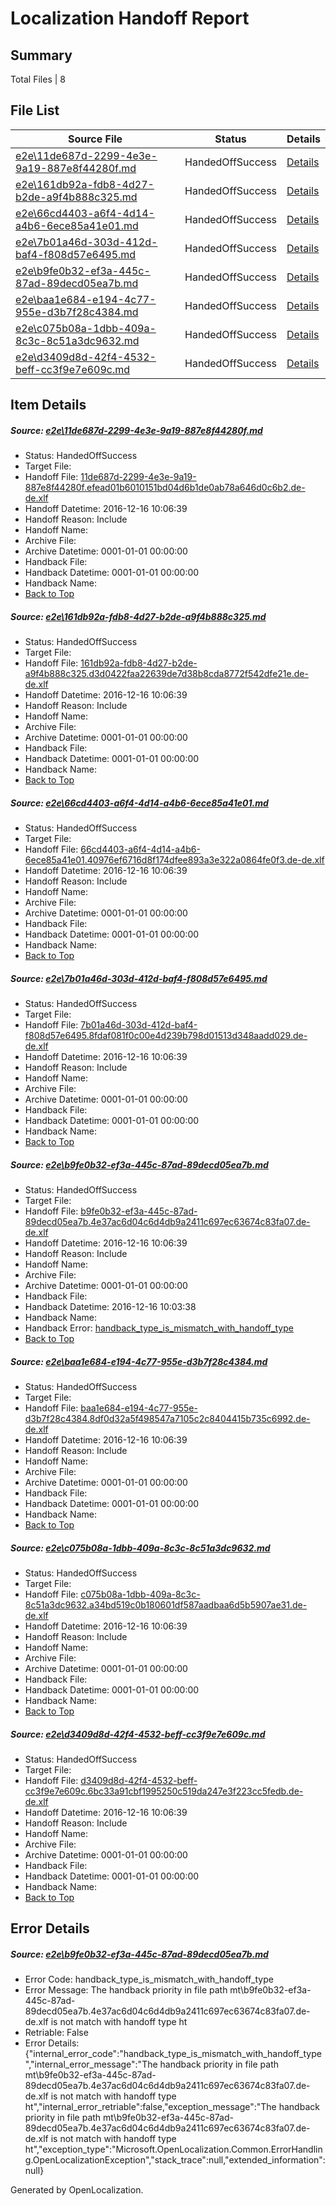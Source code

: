 # <a name='report-top'></a> Localization Handoff Report

## Summary
 Total Files | 8

## File List
 Source File | Status | Details 
 ----------- | ------ | ------- 
 [e2e\11de687d-2299-4e3e-9a19-887e8f44280f.md](https://github.com/OpenLocalizationTestOrg/ol-test0/blob/c8825a41c81ddbb0ae782df322508eb7b5629fed/e2e/11de687d-2299-4e3e-9a19-887e8f44280f.md) | HandedOffSuccess | [Details](#52109b98dad83e1e421c3580bb423d41e0c769021)
 [e2e\161db92a-fdb8-4d27-b2de-a9f4b888c325.md](https://github.com/OpenLocalizationTestOrg/ol-test0/blob/c8825a41c81ddbb0ae782df322508eb7b5629fed/e2e/161db92a-fdb8-4d27-b2de-a9f4b888c325.md) | HandedOffSuccess | [Details](#e7cf10c1bb05f526a0275f55d5a65de09aacb1ce2)
 [e2e\66cd4403-a6f4-4d14-a4b6-6ece85a41e01.md](https://github.com/OpenLocalizationTestOrg/ol-test0/blob/f7c3df1e8544bb4f6cd22d2b2739bc490a664506/e2e/66cd4403-a6f4-4d14-a4b6-6ece85a41e01.md) | HandedOffSuccess | [Details](#1dac8524f97caf204a42745810814bef57f07e183)
 [e2e\7b01a46d-303d-412d-baf4-f808d57e6495.md](https://github.com/OpenLocalizationTestOrg/ol-test0/blob/b303b66d0d2fb0adbb1b4a9a888e085631c495a9/e2e/7b01a46d-303d-412d-baf4-f808d57e6495.md) | HandedOffSuccess | [Details](#7813c22258cbf9c770b84fb866aade25ca2f41684)
 [e2e\b9fe0b32-ef3a-445c-87ad-89decd05ea7b.md](https://github.com/OpenLocalizationTestOrg/ol-test0/blob/6b3afa25c2497c07bc660d6e52aa97569e6d84f6/e2e/b9fe0b32-ef3a-445c-87ad-89decd05ea7b.md) | HandedOffSuccess | [Details](#2868782152ad7da349aea7bdb24b351e1eac59bf6)
 [e2e\baa1e684-e194-4c77-955e-d3b7f28c4384.md](https://github.com/OpenLocalizationTestOrg/ol-test0/blob/80c9412e415f4792757a4c9f700c455f18944dc9/e2e/baa1e684-e194-4c77-955e-d3b7f28c4384.md) | HandedOffSuccess | [Details](#104d8f129dc4ddb690a297023735a85de3374eb27)
 [e2e\c075b08a-1dbb-409a-8c3c-8c51a3dc9632.md](https://github.com/OpenLocalizationTestOrg/ol-test0/blob/bb09668247846749429d69d0440b899ea97381cc/e2e/c075b08a-1dbb-409a-8c3c-8c51a3dc9632.md) | HandedOffSuccess | [Details](#60f0065aa00af010b9a211d2ebac1abcd7200c498)
 [e2e\d3409d8d-42f4-4532-beff-cc3f9e7e609c.md](https://github.com/OpenLocalizationTestOrg/ol-test0/blob/9b3ac68aaf0436ad6cb2b7d9dcd64fd8e891dffe/e2e/d3409d8d-42f4-4532-beff-cc3f9e7e609c.md) | HandedOffSuccess | [Details](#259b3d1f64bc4f2a4a20fb084a260c89c33cc85810)

## Item Details
##### <a name='52109b98dad83e1e421c3580bb423d41e0c769021'></a> Source: [e2e\11de687d-2299-4e3e-9a19-887e8f44280f.md](https://github.com/OpenLocalizationTestOrg/ol-test0/blob/c8825a41c81ddbb0ae782df322508eb7b5629fed/e2e/11de687d-2299-4e3e-9a19-887e8f44280f.md)
* Status: HandedOffSuccess
* Target File: 
* Handoff File: [11de687d-2299-4e3e-9a19-887e8f44280f.efead01b6010151bd04d6b1de0ab78a646d0c6b2.de-de.xlf](https://github.com/OpenLocalizationTestOrg/ol-test0-handoff/blob/bd841ac5623e90fa04d4fd477428275bfa5f3684/ol-handoff/OpenLocalizationTestOrg/ol-test0-dede/xinjiang/11de687d-2299-4e3e-9a19-887e8f44280f.efead01b6010151bd04d6b1de0ab78a646d0c6b2.de-de.xlf)
* Handoff Datetime: 2016-12-16 10:06:39
* Handoff Reason: Include
* Handoff Name: 
* Archive File: 
* Archive Datetime: 0001-01-01 00:00:00
* Handback File: 
* Handback Datetime: 0001-01-01 00:00:00
* Handback Name: 
* [Back to Top](#report-top)

##### <a name='e7cf10c1bb05f526a0275f55d5a65de09aacb1ce2'></a> Source: [e2e\161db92a-fdb8-4d27-b2de-a9f4b888c325.md](https://github.com/OpenLocalizationTestOrg/ol-test0/blob/c8825a41c81ddbb0ae782df322508eb7b5629fed/e2e/161db92a-fdb8-4d27-b2de-a9f4b888c325.md)
* Status: HandedOffSuccess
* Target File: 
* Handoff File: [161db92a-fdb8-4d27-b2de-a9f4b888c325.d3d0422faa22639de7d38b8cda8772f542dfe21e.de-de.xlf](https://github.com/OpenLocalizationTestOrg/ol-test0-handoff/blob/bd841ac5623e90fa04d4fd477428275bfa5f3684/ol-handoff/OpenLocalizationTestOrg/ol-test0-dede/xinjiang/161db92a-fdb8-4d27-b2de-a9f4b888c325.d3d0422faa22639de7d38b8cda8772f542dfe21e.de-de.xlf)
* Handoff Datetime: 2016-12-16 10:06:39
* Handoff Reason: Include
* Handoff Name: 
* Archive File: 
* Archive Datetime: 0001-01-01 00:00:00
* Handback File: 
* Handback Datetime: 0001-01-01 00:00:00
* Handback Name: 
* [Back to Top](#report-top)

##### <a name='1dac8524f97caf204a42745810814bef57f07e183'></a> Source: [e2e\66cd4403-a6f4-4d14-a4b6-6ece85a41e01.md](https://github.com/OpenLocalizationTestOrg/ol-test0/blob/f7c3df1e8544bb4f6cd22d2b2739bc490a664506/e2e/66cd4403-a6f4-4d14-a4b6-6ece85a41e01.md)
* Status: HandedOffSuccess
* Target File: 
* Handoff File: [66cd4403-a6f4-4d14-a4b6-6ece85a41e01.40976ef6716d8f174dfee893a3e322a0864fe0f3.de-de.xlf](https://github.com/OpenLocalizationTestOrg/ol-test0-handoff/blob/bd841ac5623e90fa04d4fd477428275bfa5f3684/ol-handoff/OpenLocalizationTestOrg/ol-test0-dede/xinjiang/66cd4403-a6f4-4d14-a4b6-6ece85a41e01.40976ef6716d8f174dfee893a3e322a0864fe0f3.de-de.xlf)
* Handoff Datetime: 2016-12-16 10:06:39
* Handoff Reason: Include
* Handoff Name: 
* Archive File: 
* Archive Datetime: 0001-01-01 00:00:00
* Handback File: 
* Handback Datetime: 0001-01-01 00:00:00
* Handback Name: 
* [Back to Top](#report-top)

##### <a name='7813c22258cbf9c770b84fb866aade25ca2f41684'></a> Source: [e2e\7b01a46d-303d-412d-baf4-f808d57e6495.md](https://github.com/OpenLocalizationTestOrg/ol-test0/blob/b303b66d0d2fb0adbb1b4a9a888e085631c495a9/e2e/7b01a46d-303d-412d-baf4-f808d57e6495.md)
* Status: HandedOffSuccess
* Target File: 
* Handoff File: [7b01a46d-303d-412d-baf4-f808d57e6495.8fdaf081f0c00e4d239b798d01513d348aadd029.de-de.xlf](https://github.com/OpenLocalizationTestOrg/ol-test0-handoff/blob/bd841ac5623e90fa04d4fd477428275bfa5f3684/ol-handoff/OpenLocalizationTestOrg/ol-test0-dede/xinjiang/7b01a46d-303d-412d-baf4-f808d57e6495.8fdaf081f0c00e4d239b798d01513d348aadd029.de-de.xlf)
* Handoff Datetime: 2016-12-16 10:06:39
* Handoff Reason: Include
* Handoff Name: 
* Archive File: 
* Archive Datetime: 0001-01-01 00:00:00
* Handback File: 
* Handback Datetime: 0001-01-01 00:00:00
* Handback Name: 
* [Back to Top](#report-top)

##### <a name='2868782152ad7da349aea7bdb24b351e1eac59bf6'></a> Source: [e2e\b9fe0b32-ef3a-445c-87ad-89decd05ea7b.md](https://github.com/OpenLocalizationTestOrg/ol-test0/blob/6b3afa25c2497c07bc660d6e52aa97569e6d84f6/e2e/b9fe0b32-ef3a-445c-87ad-89decd05ea7b.md)
* Status: HandedOffSuccess
* Target File: 
* Handoff File: [b9fe0b32-ef3a-445c-87ad-89decd05ea7b.4e37ac6d04c6d4db9a2411c697ec63674c83fa07.de-de.xlf](https://github.com/OpenLocalizationTestOrg/ol-test0-handoff/blob/bd841ac5623e90fa04d4fd477428275bfa5f3684/ol-handoff/OpenLocalizationTestOrg/ol-test0-dede/xinjiang/b9fe0b32-ef3a-445c-87ad-89decd05ea7b.4e37ac6d04c6d4db9a2411c697ec63674c83fa07.de-de.xlf)
* Handoff Datetime: 2016-12-16 10:06:39
* Handoff Reason: Include
* Handoff Name: 
* Archive File: 
* Archive Datetime: 0001-01-01 00:00:00
* Handback File: 
* Handback Datetime: 2016-12-16 10:03:38
* Handback Name: 
* Handback Error: [handback_type_is_mismatch_with_handoff_type](#2868782152ad7da349aea7bdb24b351e1eac59bf6handback_type_is_mismatch_with_handoff_type)
* [Back to Top](#report-top)

##### <a name='104d8f129dc4ddb690a297023735a85de3374eb27'></a> Source: [e2e\baa1e684-e194-4c77-955e-d3b7f28c4384.md](https://github.com/OpenLocalizationTestOrg/ol-test0/blob/80c9412e415f4792757a4c9f700c455f18944dc9/e2e/baa1e684-e194-4c77-955e-d3b7f28c4384.md)
* Status: HandedOffSuccess
* Target File: 
* Handoff File: [baa1e684-e194-4c77-955e-d3b7f28c4384.8df0d32a5f498547a7105c2c8404415b735c6992.de-de.xlf](https://github.com/OpenLocalizationTestOrg/ol-test0-handoff/blob/bd841ac5623e90fa04d4fd477428275bfa5f3684/ol-handoff/OpenLocalizationTestOrg/ol-test0-dede/xinjiang/baa1e684-e194-4c77-955e-d3b7f28c4384.8df0d32a5f498547a7105c2c8404415b735c6992.de-de.xlf)
* Handoff Datetime: 2016-12-16 10:06:39
* Handoff Reason: Include
* Handoff Name: 
* Archive File: 
* Archive Datetime: 0001-01-01 00:00:00
* Handback File: 
* Handback Datetime: 0001-01-01 00:00:00
* Handback Name: 
* [Back to Top](#report-top)

##### <a name='60f0065aa00af010b9a211d2ebac1abcd7200c498'></a> Source: [e2e\c075b08a-1dbb-409a-8c3c-8c51a3dc9632.md](https://github.com/OpenLocalizationTestOrg/ol-test0/blob/bb09668247846749429d69d0440b899ea97381cc/e2e/c075b08a-1dbb-409a-8c3c-8c51a3dc9632.md)
* Status: HandedOffSuccess
* Target File: 
* Handoff File: [c075b08a-1dbb-409a-8c3c-8c51a3dc9632.a34bd519c0b180601df587aadbaa6d5b5907ae31.de-de.xlf](https://github.com/OpenLocalizationTestOrg/ol-test0-handoff/blob/bd841ac5623e90fa04d4fd477428275bfa5f3684/ol-handoff/OpenLocalizationTestOrg/ol-test0-dede/xinjiang/c075b08a-1dbb-409a-8c3c-8c51a3dc9632.a34bd519c0b180601df587aadbaa6d5b5907ae31.de-de.xlf)
* Handoff Datetime: 2016-12-16 10:06:39
* Handoff Reason: Include
* Handoff Name: 
* Archive File: 
* Archive Datetime: 0001-01-01 00:00:00
* Handback File: 
* Handback Datetime: 0001-01-01 00:00:00
* Handback Name: 
* [Back to Top](#report-top)

##### <a name='259b3d1f64bc4f2a4a20fb084a260c89c33cc85810'></a> Source: [e2e\d3409d8d-42f4-4532-beff-cc3f9e7e609c.md](https://github.com/OpenLocalizationTestOrg/ol-test0/blob/9b3ac68aaf0436ad6cb2b7d9dcd64fd8e891dffe/e2e/d3409d8d-42f4-4532-beff-cc3f9e7e609c.md)
* Status: HandedOffSuccess
* Target File: 
* Handoff File: [d3409d8d-42f4-4532-beff-cc3f9e7e609c.6bc33a91cbf1995250c519da247e3f223cc5fedb.de-de.xlf](https://github.com/OpenLocalizationTestOrg/ol-test0-handoff/blob/bd841ac5623e90fa04d4fd477428275bfa5f3684/ol-handoff/OpenLocalizationTestOrg/ol-test0-dede/xinjiang/d3409d8d-42f4-4532-beff-cc3f9e7e609c.6bc33a91cbf1995250c519da247e3f223cc5fedb.de-de.xlf)
* Handoff Datetime: 2016-12-16 10:06:39
* Handoff Reason: Include
* Handoff Name: 
* Archive File: 
* Archive Datetime: 0001-01-01 00:00:00
* Handback File: 
* Handback Datetime: 0001-01-01 00:00:00
* Handback Name: 
* [Back to Top](#report-top)


## Error Details
##### <a name='2868782152ad7da349aea7bdb24b351e1eac59bf6handback_type_is_mismatch_with_handoff_type'></a> Source: [e2e\b9fe0b32-ef3a-445c-87ad-89decd05ea7b.md](#2868782152ad7da349aea7bdb24b351e1eac59bf6)
* Error Code: handback_type_is_mismatch_with_handoff_type
* Error Message: The handback priority in file path mt\b9fe0b32-ef3a-445c-87ad-89decd05ea7b.4e37ac6d04c6d4db9a2411c697ec63674c83fa07.de-de.xlf is not match with handoff type ht
* Retriable: False
* Error Details: {"internal_error_code":"handback_type_is_mismatch_with_handoff_type","internal_error_message":"The handback priority in file path mt\\b9fe0b32-ef3a-445c-87ad-89decd05ea7b.4e37ac6d04c6d4db9a2411c697ec63674c83fa07.de-de.xlf is not match with handoff type ht","internal_error_retriable":false,"exception_message":"The handback priority in file path mt\\b9fe0b32-ef3a-445c-87ad-89decd05ea7b.4e37ac6d04c6d4db9a2411c697ec63674c83fa07.de-de.xlf is not match with handoff type ht","exception_type":"Microsoft.OpenLocalization.Common.ErrorHandling.OpenLocalizationException","stack_trace":null,"extended_information":null}


Generated by OpenLocalization.
